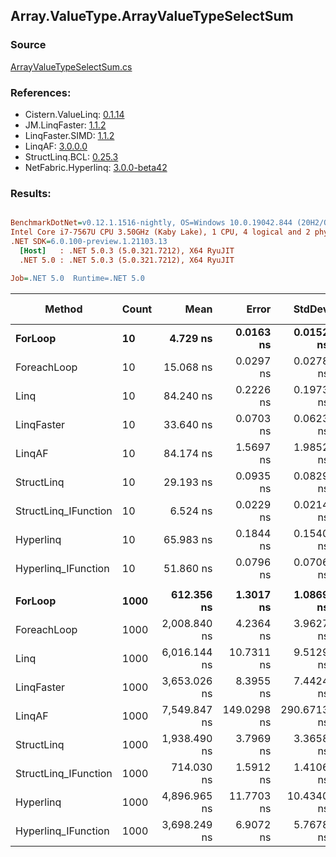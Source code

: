 ﻿## Array.ValueType.ArrayValueTypeSelectSum

### Source
[ArrayValueTypeSelectSum.cs](../LinqBenchmarks/Array/ValueType/ArrayValueTypeSelectSum.cs)

### References:
- Cistern.ValueLinq: [0.1.14](https://www.nuget.org/packages/Cistern.ValueLinq/0.1.14)
- JM.LinqFaster: [1.1.2](https://www.nuget.org/packages/JM.LinqFaster/1.1.2)
- LinqFaster.SIMD: [1.1.2](https://www.nuget.org/packages/LinqFaster.SIMD/1.0.3)
- LinqAF: [3.0.0.0](https://www.nuget.org/packages/LinqAF/3.0.0.0)
- StructLinq.BCL: [0.25.3](https://www.nuget.org/packages/StructLinq.BCL/0.25.3)
- NetFabric.Hyperlinq: [3.0.0-beta42](https://www.nuget.org/packages/NetFabric.Hyperlinq/3.0.0-beta42)

### Results:
``` ini

BenchmarkDotNet=v0.12.1.1516-nightly, OS=Windows 10.0.19042.844 (20H2/October2020Update)
Intel Core i7-7567U CPU 3.50GHz (Kaby Lake), 1 CPU, 4 logical and 2 physical cores
.NET SDK=6.0.100-preview.1.21103.13
  [Host]   : .NET 5.0.3 (5.0.321.7212), X64 RyuJIT
  .NET 5.0 : .NET 5.0.3 (5.0.321.7212), X64 RyuJIT

Job=.NET 5.0  Runtime=.NET 5.0  

```
|               Method | Count |         Mean |       Error |      StdDev | Ratio | RatioSD |  Gen 0 | Gen 1 | Gen 2 | Allocated |
|--------------------- |------ |-------------:|------------:|------------:|------:|--------:|-------:|------:|------:|----------:|
|              **ForLoop** |    **10** |     **4.729 ns** |   **0.0163 ns** |   **0.0152 ns** |  **1.00** |    **0.00** |      **-** |     **-** |     **-** |         **-** |
|          ForeachLoop |    10 |    15.068 ns |   0.0297 ns |   0.0278 ns |  3.19 |    0.01 |      - |     - |     - |         - |
|                 Linq |    10 |    84.240 ns |   0.2226 ns |   0.1973 ns | 17.82 |    0.06 | 0.0153 |     - |     - |      32 B |
|           LinqFaster |    10 |    33.640 ns |   0.0703 ns |   0.0623 ns |  7.12 |    0.03 |      - |     - |     - |         - |
|               LinqAF |    10 |    84.174 ns |   1.5697 ns |   1.9852 ns | 17.74 |    0.44 |      - |     - |     - |         - |
|           StructLinq |    10 |    29.193 ns |   0.0935 ns |   0.0829 ns |  6.17 |    0.03 | 0.0153 |     - |     - |      32 B |
| StructLinq_IFunction |    10 |     6.524 ns |   0.0229 ns |   0.0214 ns |  1.38 |    0.01 |      - |     - |     - |         - |
|            Hyperlinq |    10 |    65.983 ns |   0.1844 ns |   0.1540 ns | 13.95 |    0.04 |      - |     - |     - |         - |
|  Hyperlinq_IFunction |    10 |    51.860 ns |   0.0796 ns |   0.0706 ns | 10.97 |    0.03 |      - |     - |     - |         - |
|                      |       |              |             |             |       |         |        |       |       |           |
|              **ForLoop** |  **1000** |   **612.356 ns** |   **1.3017 ns** |   **1.0869 ns** |  **1.00** |    **0.00** |      **-** |     **-** |     **-** |         **-** |
|          ForeachLoop |  1000 | 2,008.840 ns |   4.2364 ns |   3.9627 ns |  3.28 |    0.01 |      - |     - |     - |         - |
|                 Linq |  1000 | 6,016.144 ns |  10.7311 ns |   9.5129 ns |  9.83 |    0.02 | 0.0153 |     - |     - |      32 B |
|           LinqFaster |  1000 | 3,653.026 ns |   8.3955 ns |   7.4424 ns |  5.96 |    0.02 |      - |     - |     - |         - |
|               LinqAF |  1000 | 7,549.847 ns | 149.0298 ns | 290.6713 ns | 12.44 |    0.55 |      - |     - |     - |         - |
|           StructLinq |  1000 | 1,938.490 ns |   3.7969 ns |   3.3658 ns |  3.17 |    0.01 | 0.0153 |     - |     - |      32 B |
| StructLinq_IFunction |  1000 |   714.030 ns |   1.5912 ns |   1.4106 ns |  1.17 |    0.00 |      - |     - |     - |         - |
|            Hyperlinq |  1000 | 4,896.965 ns |  11.7703 ns |  10.4340 ns |  8.00 |    0.02 |      - |     - |     - |         - |
|  Hyperlinq_IFunction |  1000 | 3,698.249 ns |   6.9072 ns |   5.7678 ns |  6.04 |    0.01 |      - |     - |     - |         - |

